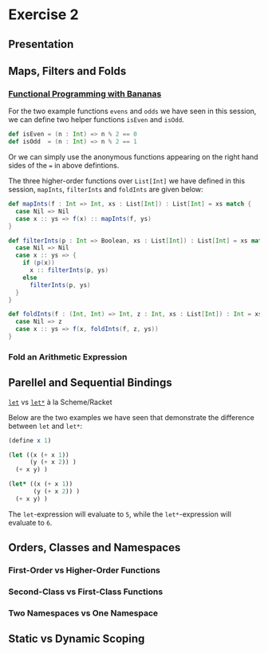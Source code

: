 # Exercise 2

## Presentation

## Maps, Filters and Folds

### [Functional Programming with Bananas](http://eprints.eemcs.utwente.nl/7281/01/db-utwente-40501F46.pdf)

For the two example functions `evens` and `odds` we have seen in this session,
we can define two helper functions `isEven` and `isOdd`.

```scala
def isEven = (n : Int) => n % 2 == 0
def isOdd  = (n : Int) => n % 2 == 1
```

Or we can simply use the anonymous functions appearing on the right hand sides
of the `=` in above defintions.

The three higher-order functions over `List[Int]` we have defined in this
session, `mapInts`, `filterInts` and `foldInts` are given below:

```scala
def mapInts(f : Int => Int, xs : List[Int]) : List[Int] = xs match {
  case Nil => Nil
  case x :: ys => f(x) :: mapInts(f, ys)
}

def filterInts(p : Int => Boolean, xs : List[Int]) : List[Int] = xs match {
  case Nil => Nil
  case x :: ys => {
    if (p(x))
      x :: filterInts(p, ys)
    else
      filterInts(p, ys)
  }
}

def foldInts(f : (Int, Int) => Int, z : Int, xs : List[Int]) : Int = xs match {
  case Nil => z
  case x :: ys => f(x, foldInts(f, z, ys))
}
```

### Fold an Arithmetic Expression

## Parellel and Sequential Bindings

[`let`](http://docs.racket-lang.org/guide/let.html?q=parallel%20binding#%28part._.Parallel_.Binding__let%29) vs [`let*`](http://docs.racket-lang.org/guide/let.html?q=sequential%20binding&q=parallel%20binding#%28part._.Sequential_.Binding__let_%29) à la Scheme/Racket

Below are the two examples we have seen that demonstrate the difference between
`let` and `let*`:

```scheme
(define x 1)

(let ((x (+ x 1))
      (y (+ x 2)) )
  (+ x y) )

(let* ((x (+ x 1))
       (y (+ x 2)) )
  (+ x y) )
```

The `let`-expression will evaluate to `5`, while the `let*`-expression will
evaluate to `6`.

## Orders, Classes and Namespaces

### First-Order vs Higher-Order Functions

### Second-Class vs First-Class Functions

### Two Namespaces vs One Namespace

## Static vs Dynamic Scoping


